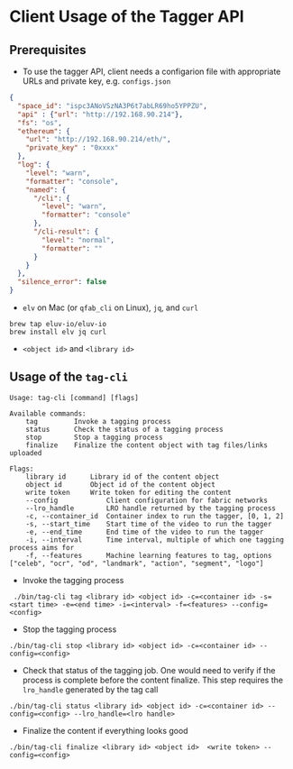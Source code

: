 # Client Usage of the Tagger API

## Prerequisites

* To use the tagger API, client needs a configarion file with appropriate URLs and private key, e.g. ```configs.json```

```json
{
  "space_id": "ispc3ANoVSzNA3P6t7abLR69ho5YPPZU",
  "api" : {"url": "http://192.168.90.214"},
  "fs": "os",
  "ethereum": {
    "url": "http://192.168.90.214/eth/",
    "private_key" : "0xxxx"
  },
  "log": {
    "level": "warn",
    "formatter": "console",
    "named": {
      "/cli": {
        "level": "warn",
        "formatter": "console"
      },
      "/cli-result": {
        "level": "normal",
        "formatter": ""
      }
    }
  },
  "silence_error": false
}
```

*  ```elv``` on Mac (or ```qfab_cli``` on Linux), ```jq```, and ```curl```

```
brew tap eluv-io/eluv-io
brew install elv jq curl
```
* ```<object id>``` and ```<library id>```

## Usage of  the ```tag-cli```
```
Usage: tag-cli [command] [flags]

Available commands:
    tag         Invoke a tagging process
    status      Check the status of a tagging process
    stop        Stop a tagging process
    finalize    Finalize the content object with tag files/links uploaded

Flags:
    library id		Library id of the content object
    object id		Object id of the content object
    write token		Write token for editing the content
    --config            Client configuration for fabric networks
    --lro_handle        LRO handle returned by the tagging process
    -c, --container_id  Container index to run the tagger, [0, 1, 2]
    -s, --start_time    Start time of the video to run the tagger
    -e, --end_time      End time of the video to run the tagger
    -i, --interval      Time interval, multiple of which one tagging process aims for
    -f, --features      Machine learning features to tag, options ["celeb", "ocr", "od", "landmark", "action", "segment", "logo"]
```

* Invoke the tagging process

```
 ./bin/tag-cli tag <library id> <object id> -c=<container id> -s=<start time> -e=<end time> -i=<interval> -f=<features> --config=<config>
```

* Stop the tagging process

```
./bin/tag-cli stop <library id> <object id> -c=<container id> --config=<config>
```

* Check that status of the tagging job. One would need to verify if the process is complete before the content finalize. This step requires the ```lro_handle``` generated by the tag call

```
./bin/tag-cli status <library id> <object id> -c=<container id> --config=<config> --lro_handle=<lro handle>
```

* Finalize the content if everything looks good

```
./bin/tag-cli finalize <library id> <object id>  <write token> --config=<config>
```
